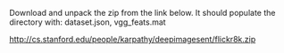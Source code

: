 Download and unpack the zip from the link below. 
It should populate the directory with: dataset.json, vgg_feats.mat

http://cs.stanford.edu/people/karpathy/deepimagesent/flickr8k.zip
